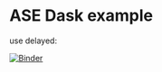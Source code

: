 # ASE Dask example
use delayed: 

[![Binder](https://mybinder.org/badge_logo.svg)](https://mybinder.org/v2/gh/jan-janssen/ase-dask-example/master?filepath=delayed.ipynb)
